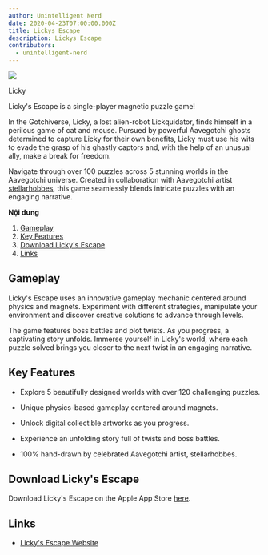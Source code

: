 ```yaml
---
author: Unintelligent Nerd
date: 2020-04-23T07:00:00.000Z
title: Lickys Escape
description: Lickys Escape
contributors:
  - unintelligent-nerd
---
```


<div class="headerImageContainer">
<img class="headerImage" src="/lickys-escape/lickys-escape.jpg">
<p class="headerImageText">Licky</p>
</div>

Licky's Escape is a single-player magnetic puzzle game!

In the Gotchiverse, Licky, a lost alien-robot Lickquidator, finds himself in a perilous game of cat and mouse. Pursued by powerful Aavegotchi ghosts determined to capture Licky for their own benefits, Licky must use his wits to evade the grasp of his ghastly captors and, with the help of an unusual ally, make a break for freedom.

Navigate through over 100 puzzles across 5 stunning worlds in the Aavegotchi universe. Created in collaboration with Aavegotchi artist [stellarhobbes](https://twitter.com/stellarhobbes), this game seamlessly blends intricate puzzles with an engaging narrative.

<div class="contentsBox">

**Nội dung**

<ol>
<li><a href=#gameplay>Gameplay</a></li>
<li><a href=#key-features>Key Features</a></li>
<li><a href=#download-licky-s-escape>Download Licky's Escape</a></li>
<li><a href=#links>Links</a></li>
</ol>

</div>

## Gameplay

Licky's Escape uses an innovative gameplay mechanic centered around physics and magnets. Experiment with different strategies, manipulate your environment and discover creative solutions to advance through levels.

The game features boss battles and plot twists. As you progress, a captivating story unfolds. Immerse yourself in Licky's world, where each puzzle solved brings you closer to the next twist in an engaging narrative.

## Key Features

- Explore 5 beautifully designed worlds with over 120 challenging puzzles.

- Unique physics-based gameplay centered around magnets.

- Unlock digital collectible artworks as you progress.

- Experience an unfolding story full of twists and boss battles.

- 100% hand-drawn by celebrated Aavegotchi artist, stellarhobbes.

## Download Licky's Escape

Download Licky's Escape on the Apple App Store [here](https://apps.apple.com/us/app/lickys-escape/id6473647880).

## Links

- [Licky's Escape Website](https://www.lickysescape.com/)
